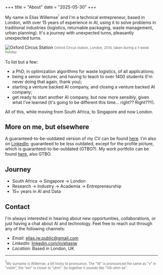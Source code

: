 +++
title = "About"
date = "2025-05-30"
+++

My name is Elias Willemse<sup style="color: #666; font-size: 0.8em;">1</sup> and I'm a technical entrepreneur, based in London, with over 15 years of experience in AI, using it to solve problems in traditional industries (logistics, returnable packaging, waste management, urban planning). It's a journey with unexpected turns, pleasantly unexpected turns.

<td class="about-image" style="width: 40%;">
<img src="/images/oxford_circus_station_2014.jpeg" alt="Oxford Circus Station" class="img-spacing">
</td>
<span style="color: #666; font-size: 0.8em;">Oxford Circus station, London, 2014, taken during a 1-week holiday.</span>
<br></br>
To list but a few:

- a PhD, in optimization algorithms for waste logistics, of all applications; 
- being a senior lecturer, and having to teach to over 1400 students (I'm never doing that again, thank you);
- starting a venture backed AI company, and closing a venture backed AI company;
- get ready to start another AI company, but now more sensibly, given what I've learned  (it's going to be different this time... right?? Right??!!).


All of this, while moving from South Africa, to Singapore and now London.

## More on me, but elsewhere

A guaranteed-to-be-outdated version of my CV can be found [here](https://drive.google.com/file/d/1MD6y9CAls64zxCIzWVkpJzImzfY4o2Bg/view). I'm also on [LinkedIn](https://www.linkedin.com/in/eliasjw/); guaranteed to be less outdated, except for the profile picture, which is guaranteed-to-be-outdated (GTBO?). My work portfolio can be found [here](https://elias-jw.github.io/projects/), also GTBO.

## Journey

- South Africa → Singapore → London
- Research → Industry → Academia → Entrepreneurship
- 15+ years in AI and Data

## Contact

I'm always interested in hearing about new opportunities, collaborations, or just having a chat about AI and technology. Feel free to reach out through any of the following channels:

- _Email_: [elias.jw.public@gmail.com](mailto:elias.jw.public@gmail.com)
- _LinkedIn_: [linkedin.com/in/eliasjw](https://www.linkedin.com/in/eliasjw/)
- _Location_: Based in London, UK 

---
<sup style="color: #666; font-size: 0.8em;">1</sup><span style="color: #666; font-size: 0.8em;">My surname is Willemse, a bit tricky to pronounce. The "W" is pronounced the same as "v" in "violin", the "em" is closer to "uhm". So together it sounds like "Vill-uhm-se".</span>